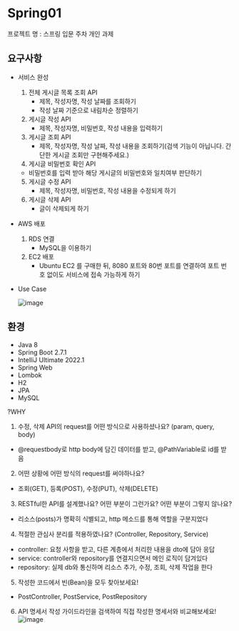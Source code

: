# Spring01
프로젝트 명 : 스프링 입문 주차 개인 과제

## 요구사항

- 서비스 완성
  1. 전체 게시글 목록 조회 API
     - 제목, 작성자명, 작성 날짜를 조회하기
     - 작성 날짜 기준으로 내림차순 정렬하기
  2. 게시글 작성 API
     - 제목, 작성자명, 비밀번호, 작성 내용을 입력하기
  3. 게시글 조회 API
     - 제목, 작성자명, 작성 날짜, 작성 내용을 조회하기(검색 기능이 아닙니다. 간단한 게시글 조회만 구현해주세요.)
  4. 게시글 비밀번호 확인 API
    - 비밀번호를 입력 받아 해당 게시글의 비밀번호와 일치여부 판단하기
  5. 게시글 수정 API
     - 제목, 작성자명, 비밀번호, 작성 내용을 수정되게 하기
  6. 게시글 삭제 API
     - 글이 삭제되게 하기
- AWS 배포
  1. RDS 연결
     - MySQL을 이용하기
  2. EC2 배포
     - Ubuntu EC2 를 구매한 뒤, 8080 포트와 80번 포트를 연결하여 포트 번호 없이도 서비스에 접속 가능하게 하기
- Use Case

  ![image](https://user-images.githubusercontent.com/110369489/185215991-0cf16a37-fbd5-428b-9855-bf5139448394.png)


## 환경
- Java 8
- Spring Boot 2.7.1
- IntelliJ Ultimate 2022.1
- Spring Web
- Lombok
- H2
- JPA
- MySQL

?WHY
1. 수정, 삭제 API의 request를 어떤 방식으로 사용하셨나요? (param, query, body)
- @requestbody로 http body에 담긴 데이터를 받고, @PathVariable로 id를 받음
2. 어떤 상황에 어떤 방식의 request를 써야하나요?
- 조회(GET), 등록(POST), 수정(PUT), 삭제(DELETE)
3. RESTful한 API를 설계했나요? 어떤 부분이 그런가요? 어떤 부분이 그렇지 않나요?
- 리소스(posts)가 명확히 식별되고, http 메소드를 통해 역할을 구분지었다
4. 적절한 관심사 분리를 적용하였나요? (Controller, Repository, Service)
- controller: 요청 사항을 받고, 다른 계층에서 처리한 내용을 dto에 담아 응답
- service: controller와 repository를 연결지으면서 메인 로직이 담겨있다
- repository: 실제 db와 통신하며 리소스 추가, 수정, 조회, 삭제 작업을 한다
5. 작성한 코드에서 빈(Bean)을 모두 찾아보세요!
- PostController, PostService, PostRepository

6. API 명세서 작성 가이드라인을 검색하여 직접 작성한 명세서와 비교해보세요!
![image](https://user-images.githubusercontent.com/110369489/185293295-701c9991-9a3d-4d3f-b8aa-0c5c1427e9ee.png)

